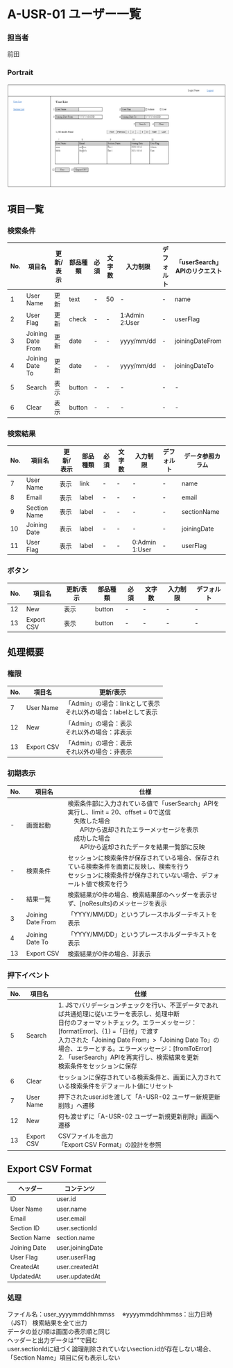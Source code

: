 # A-USR-01 ユーザー一覧

### 担当者

前田

### Portrait

![](../../image/UserList.png)

## 項目一覧

### 検索条件

| No. | 項目名 | 更新/表示 | 部品種類 | 必須 | 文字数 | 入力制限 | デフォルト | 「userSearch」APIのリクエスト |
| - | - | - | - | - | - | - | - | - |
| 1 | User Name | 更新 | text | - | 50 | - | - | name |
| 2 | User Flag | 更新 | check | - | - | 1:Admin<br/>2:User | - | userFlag |
| 3 | Joining Date From | 更新 | date | - | - | yyyy/mm/dd | - | joiningDateFrom |
| 4 | Joining Date To | 更新 | date | - | - | yyyy/mm/dd | - | joiningDateTo |
| 5 | Search | 表示 | button | - | - | - | - | - |
| 6 | Clear | 表示 | button | - | - | - | - | - |

### 検索結果

| No. | 項目名 | 更新/表示 | 部品種類 | 必須 | 文字数 | 入力制限 | デフォルト | データ参照カラム |
| - | - | - | - | - | - | - | - | - |
| 7 | User Name | 表示 | link | - | - | - | - | name |
| 8 | Email | 表示 | label | - | - | - | - | email |
| 9 | Section Name | 表示 | label | - | - | - | - | sectionName |
| 10 | Joining Date | 表示 | label | - | - | - | - | joiningDate |
| 11 | User Flag | 表示 | label | - | - | 0:Admin<br/>1:User | - | userFlag |

### ボタン

| No. | 項目名 | 更新/表示 | 部品種類 | 必須 | 文字数 | 入力制限 | デフォルト |
| - | - | - | - | - | - | - | - |
| 12 | New | 表示 | button | - | - | - | - |
| 13 | Export CSV | 表示 | button | - | - | - | - |

## 処理概要

### 権限

| No. | 項目名 | 更新/表示 |
| - | - | - |
| 7 | User Name | 「Admin」の場合：linkとして表示<br/>それ以外の場合：labelとして表示 |
| 12 | New | 「Admin」の場合：表示<br/>それ以外の場合：非表示 |
| 13 | Export CSV | 「Admin」の場合：表示<br/>それ以外の場合：非表示 |

### 初期表示

| No. | 項目名 | 仕様 |
| - | - | - |
| - | 画面起動 | 検索条件部に入力されている値で「userSearch」APIを実行し、limit = 20、offset = 0で送信<br/>　失敗した場合<br/>　　APIから返却されたエラーメッセージを表示<br/>　成功した場合<br/>　　APIから返却されたデータを結果一覧部に反映 |
| - | 検索条件 | セッションに検索条件が保存されている場合、保存されている検索条件を画面に反映し、検索を行う<br/>セッションに検索条件が保存されていない場合、デフォールト値で検索を行う |
| - | 結果一覧 | 検索結果が0件の場合、検索結果部のヘッダーを表示せず、[noResults]のメッセージを表示 |
| 3 | Joining Date From | 「YYYY/MM/DD」というプレースホルダーテキストを表示 |
| 4 | Joining Date To | 「YYYY/MM/DD」というプレースホルダーテキストを表示 |
| 13 | Export CSV | 検索結果が0件の場合、非表示 |

### 押下イベント

| No. | 項目名 | 仕様 |
| - | - | - |
| 5 | Search | 1. JSでバリデーションチェックを行い、不正データであれば共通処理に従いエラーを表示し、処理中断<br/>	日付のフォーマットチェック。エラーメッセージ：[formatError]、{1} =「日付」で渡す<br/>	入力された「Joining Date From」>「Joining Date To」の場合、エラーとする。エラーメッセージ：[fromToError]<br/>2. 「userSearch」APIを再実行し、検索結果を更新<br/>	検索条件をセッションに保存 |
| 6 | Clear | セッションに保存されている検索条件と、画面に入力されている検索条件をデフォールト値にリセット |
| 7 | User Name | 押下されたuser.idを渡して「A-USR-02 ユーザー新規更新削除」へ遷移 |
| 12 | New | 何も渡せずに「A-USR-02 ユーザー新規更新削除」画面へ遷移 |
| 13 | Export CSV | CSVファイルを出力<br/>「Export CSV Format」の設計を参照 |

## Export CSV Format

| ヘッダー | コンテンツ |
| - | - |
| ID | user.id |
| User Name | user.name |
| Email | user.email |
| Section ID | user.sectionId |
| Section Name | section.name |
| Joining Date | user.joiningDate |
| User Flag | user.userFlag |
| CreatedAt | user.createdAt |
| UpdatedAt | user.updatedAt |

### 処理

ファイル名：user_yyyymmddhhmmss
　※yyyymmddhhmmss：出力日時（JST）
検索結果を全て出力<br/>データの並び順は画面の表示順と同じ<br/>ヘッダーと出力データは””で囲む<br/>
user.sectionIdに紐づく論理削除されていないsection.idが存在しない場合、「Section Name」項目に何も表示しない